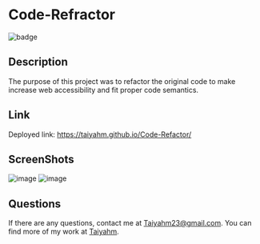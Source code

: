 # Code-Refractor
  ![badge](https://img.shields.io/badge/license-MIT-blue.svg)

  ## Description

  The purpose of this project was to refactor the original code to make increase web accessibility and fit proper code semantics.
  
  ## Link
  
  Deployed link: https://taiyahm.github.io/Code-Refactor/

  ## ScreenShots
![image](https://user-images.githubusercontent.com/72588525/114090706-c3eb9280-9885-11eb-80a7-3e51e28855c5.png)
![image](https://user-images.githubusercontent.com/72588525/114090720-c9e17380-9885-11eb-8700-79ff499148f3.png)


  ## Questions

  If there are any questions, contact me at Taiyahm23@gmail.com. You can find more of my work at [Taiyahm](https://github.com/Taiyahm/).
